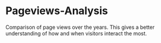 # Pageviews-Analysis
Comparison of page views over the years. This gives a better understanding of how and when visitors interact the most.
